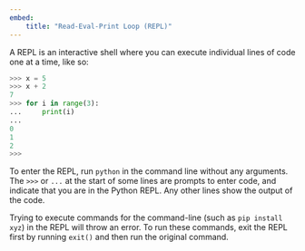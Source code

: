 ```yaml
---
embed:
    title: "Read-Eval-Print Loop (REPL)"
---
```

A REPL is an interactive shell where you can execute individual lines of code one at a time, like so:
```python
>>> x = 5
>>> x + 2
7
>>> for i in range(3):
...     print(i)
... 
0
1
2
>>> 
```
To enter the REPL, run `python` in the command line without any arguments. The `>>>` or `...` at the start of some lines are prompts to enter code, and indicate that you are in the Python REPL. Any other lines show the output of the code.

Trying to execute commands for the command-line (such as `pip install xyz`) in the REPL will throw an error. To run these commands, exit the REPL first by running `exit()` and then run the original command.
